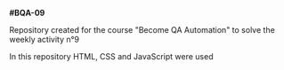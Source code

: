 **#BQA-09**

Repository created for the course "Become QA Automation" to solve the weekly activity n°9

In this repository HTML, CSS and JavaScript were used
